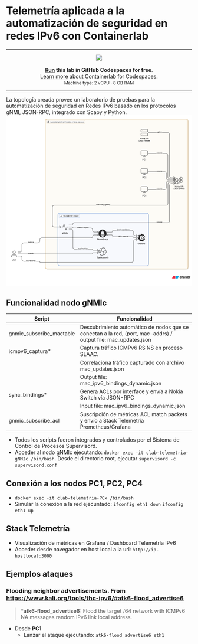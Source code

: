 # Telemetría aplicada a la automatización de seguridad en redes IPv6 con Containerlab
---
<div align=center markdown>
<a href="https://codespaces.new/ernestosv73/nokia24?quickstart=1">
<img src="https://gitlab.com/rdodin/pics/-/wikis/uploads/d78a6f9f6869b3ac3c286928dd52fa08/run_in_codespaces-v1.svg?sanitize=true" style="width:50%"/></a>

**[Run](https://codespaces.new/ernestosv73/telemetria-ipv6?quickstart=1) this lab in GitHub Codespaces for free**.  
[Learn more](https://containerlab.dev/manual/codespaces) about Containerlab for Codespaces.  
<small>Machine type: 2 vCPU · 8 GB RAM</small>
</div>

---
La topología creada provee un laboratorio de pruebas para la automatización de seguridad en Redes IPv6 basado en los protocolos gNMI, JSON-RPC, integrado con Scapy y Python.
![Alt text](imagenes/diagram-export-27-7-2025-01_40_54.png)

## Funcionalidad nodo gNMIc

| Script |Funcionalidad  |
|--|--|
| gnmic_subscribe_mactable |Descubrimiento automático de nodos que se conectan a la red, (port, mac-addrs) / output file: mac_updates.json  
| icmpv6_captura* |Captura tráfico ICMPv6 RS NS en proceso SLAAC.
|                 | Correlaciona tráfico capturado con archivo mac_updates.json 
|                 | Output file: mac_ipv6_bindings_dynamic.json
| sync_bindings* | Genera ACLs por interface y envía a Nokia Switch vía JSON-RPC
|                | Input file: mac_ipv6_bindings_dynamic.json  
| gnmic_subscribe_acl| Suscripción de métricas ACL match packets y envío a Stack Telemetría Prometheus/Grafana

* Todos los scripts fueron integrados y controlados por el Sistema de Control de Procesos Supervisord.
* Acceder al nodo gNMIc ejecutando: `docker exec -it clab-telemetria-gNMIc /bin/bash`. Desde el directorio root, ejecutar `supervisord -c supervisord.conf`
  
## Conexión a los nodos PC1, PC2, PC4
* `docker exec -it clab-telemetria-PCx /bin/bash`
* Simular la conexión a la red ejecuntado: `ifconfig eth1 down` `ifconfig eth1 up`

## Stack Telemetría
* Visualización de métricas en Grafana / Dashboard Telemetría IPv6
* Acceder desde navegador en host local a la url: `http://ip-hostlocal:3000`
  
## Ejemplos ataques
### Flooding neighbor advertisements. From https://www.kali.org/tools/thc-ipv6/#atk6-flood_advertise6
>***atk6-flood_advertise6:** Flood the target /64 network with ICMPv6 NA messages random IPv6 link local address.
* Desde **PC1**
  *  Lanzar el ataque ejecutando: `atk6-flood_advertise6 eth1`
